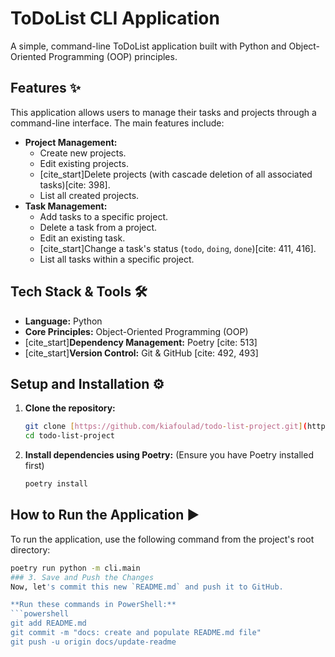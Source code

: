 # ToDoList CLI Application

A simple, command-line ToDoList application built with Python and Object-Oriented Programming (OOP) principles.

## Features ✨

This application allows users to manage their tasks and projects through a command-line interface. The main features include:

-   **Project Management:**
    -   Create new projects.
    -   Edit existing projects.
    -   [cite_start]Delete projects (with cascade deletion of all associated tasks)[cite: 398].
    -   List all created projects.
-   **Task Management:**
    -   Add tasks to a specific project.
    -   Delete a task from a project.
    -   Edit an existing task.
    -   [cite_start]Change a task's status (`todo`, `doing`, `done`)[cite: 411, 416].
    -   List all tasks within a specific project.

## Tech Stack & Tools 🛠️

-   **Language:** Python
-   **Core Principles:** Object-Oriented Programming (OOP)
-   [cite_start]**Dependency Management:** Poetry [cite: 513]
-   [cite_start]**Version Control:** Git & GitHub [cite: 492, 493]

## Setup and Installation ⚙️

1.  **Clone the repository:**
    ```bash
    git clone [https://github.com/kiafoulad/todo-list-project.git](https://github.com/kiafoulad/todo-list-project.git)
    cd todo-list-project
    ```

2.  **Install dependencies using Poetry:**
    (Ensure you have Poetry installed first)
    ```bash
    poetry install
    ```

## How to Run the Application ▶️

To run the application, use the following command from the project's root directory:

```bash
poetry run python -m cli.main
### 3. Save and Push the Changes
Now, let's commit this new `README.md` and push it to GitHub.

**Run these commands in PowerShell:**
```powershell
git add README.md
git commit -m "docs: create and populate README.md file"
git push -u origin docs/update-readme
